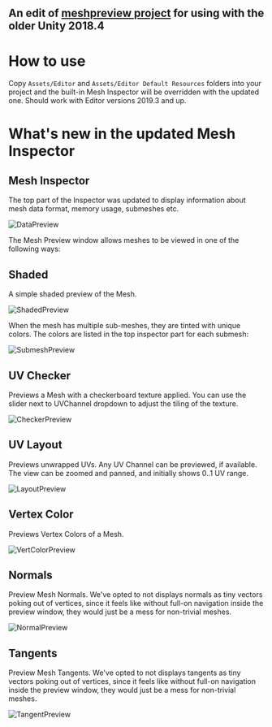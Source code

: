 ## An edit of [meshpreview project](https://github.com/AscendingMan/meshpreview) for using with the older Unity 2018.4

# How to use

Copy `Assets/Editor` and `Assets/Editor Default Resources` folders into your project and the built-in Mesh Inspector will be overridden with the updated one. Should work with Editor versions 2019.3 and up.

# What's new in the updated Mesh Inspector
## Mesh Inspector
The top part of the Inspector was updated to display information about mesh data format, memory usage, submeshes etc.

![DataPreview]

The Mesh Preview window allows meshes to be viewed in one of the following ways:

## Shaded

A simple shaded preview of the Mesh.

![ShadedPreview]

When the mesh has multiple sub-meshes, they are tinted with unique colors. The colors are listed in the top inspector part for each submesh:

![SubmeshPreview]

## UV Checker

Previews a Mesh with a checkerboard texture applied. You can use the slider next to UVChannel dropdown to adjust the tiling of the texture.

![CheckerPreview]

## UV Layout

Previews unwrapped UVs. Any UV Channel can be previewed, if available. The view can be zoomed and panned, and initially shows 0..1 UV range.

![LayoutPreview]

## Vertex Color

Previews Vertex Colors of a Mesh.

![VertColorPreview]

## Normals

Preview Mesh Normals. We've opted to not displays normals as tiny vectors poking out of vertices, since it feels like without full-on navigation inside the preview window, they would just be a mess for non-trivial meshes.

![NormalPreview]

## Tangents

Preview Mesh Tangents. We've opted to not displays tangents as tiny vectors poking out of vertices, since it feels like without full-on navigation inside the preview window, they would just be a mess for non-trivial meshes.

![TangentPreview]

[DataPreview]: https://i.imgur.com/WYDqCZ2.png
[ShadedPreview]: https://i.imgur.com/fqyTnQd.png
[SubmeshPreview]: https://i.imgur.com/0k6E7R3.png
[CheckerPreview]: https://i.imgur.com/IYIpUBT.png
[LayoutPreview]: https://i.imgur.com/bb1LfuP.png
[VertColorPreview]: https://i.imgur.com/2dwvYLX.png
[NormalPreview]: https://i.imgur.com/0bnRfFs.png
[TangentPreview]: https://i.imgur.com/G30W4LL.png


